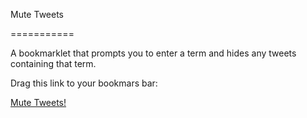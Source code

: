 Mute Tweets

===========

A bookmarklet that prompts you to enter a term and hides any tweets containing that term.

Drag this link to your bookmars bar:

<a href="javascript:(function(){var muteTerm = prompt(%22Enter a term and we will hide all of the tweets that contain it%21%22);    muteFunction(muteTerm);    function muteFunction(muteTerm) {      $(%22.stream-item%22).each(function(){          if ($(this).find(%27p.js-tweet-text%27).text().indexOf(muteTerm) %21= -1) {            $(this).hide();          }      });    }})();">Mute Tweets!</a>